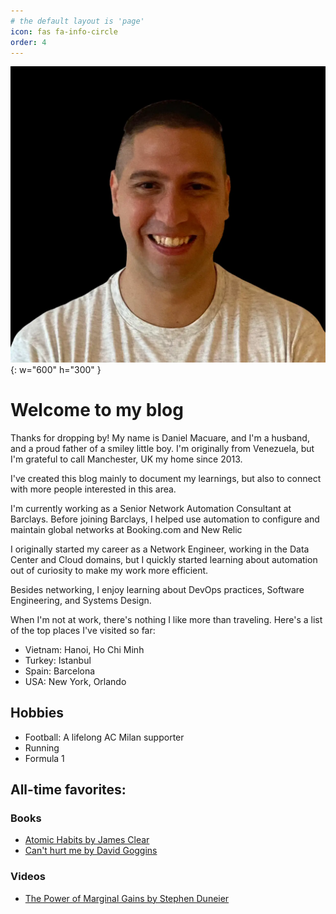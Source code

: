 ```yaml
---
# the default layout is 'page'
icon: fas fa-info-circle
order: 4
---
```


![Profile Picture](/assets/img/posts/about/dmac-white-blackbg.png.webp){: w="600" h="300" }

# Welcome to my blog

Thanks for dropping by! My name is Daniel Macuare, and I'm a husband, and a proud father of a smiley little boy. I'm originally from Venezuela, but I'm grateful to call Manchester, UK my home since 2013.

I've created this blog mainly to document my learnings, but also to connect with more people interested in this area.

I'm currently working as a Senior Network Automation Consultant at Barclays. Before joining Barclays, I helped use automation to configure and maintain global networks at Booking.com and New Relic

I originally started my career as a Network Engineer, working in the Data Center and Cloud domains, but I quickly started learning about automation out of curiosity to make my work more efficient.

Besides networking, I enjoy learning about DevOps practices, Software Engineering, and Systems Design.

When I'm not at work, there's nothing I like more than traveling. Here's a list of the top places I've visited so far:

- Vietnam: Hanoi, Ho Chi Minh
- Turkey: Istanbul
- Spain: Barcelona
- USA: New York, Orlando

## Hobbies

- Football: A lifelong AC Milan supporter
- Running
- Formula 1

## All-time favorites:

### Books

- [Atomic Habits by James Clear](https://www.goodreads.com/book/show/40121378-atomic-habits?ref=nav_sb_ss_1_7)
- [Can't hurt me by David Goggins](https://www.goodreads.com/book/show/41721428-can-t-hurt-me?ref=nav_sb_ss_1_11)

### Videos

- [The Power of Marginal Gains by Stephen Duneier](https://www.youtube.com/watch?v=TQMbvJNRpLE)
